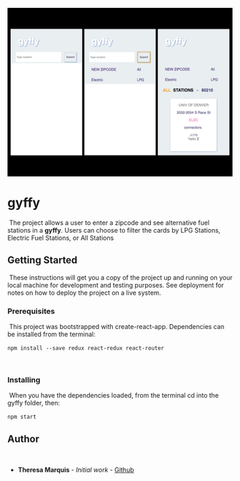 ![wireframe](/gyffy-wireframe/gyffy-wireframe.png)

# gyffy
​
The project allows a user to enter a zipcode and see alternative fuel stations in a **gyffy**.  Users can choose to filter the cards by LPG Stations, Electric Fuel Stations, or All Stations
​
## Getting Started
​
These instructions will get you a copy of the project up and running on your local machine for development and testing purposes. See deployment for notes on how to deploy the project on a live system.
​
### Prerequisites
​
This project was bootstrapped with create-react-app.  Dependencies can be installed from the terminal:
​
```
npm install --save redux react-redux react-router
```
​
### Installing
​
When you have the dependencies loaded, from the terminal cd into the gyffy folder, then: 
​
```
npm start
```
## Author
​
* **Theresa Marquis** - *Initial work* - [Github](https://github.com/tmcjunkinmarquis)
​

